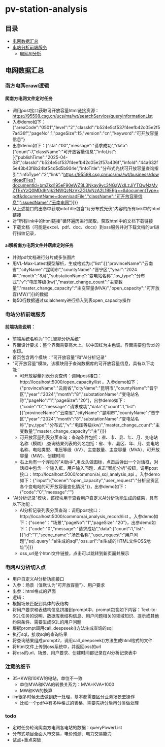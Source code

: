 # pv-station-analysis

## 目录
- [电网数据汇总](#电网数据汇总)
- [电站分析前端服务](#电站分析前端服务)
  - [电网AI分析](#电网AI分析)


## 电网数据汇总

### 南方电网crawl逻辑
 #### 爬南方电网文件定时任务
  * 调用post接口获取可开放容量html链接资源：https://95598.csg.cn/ucs/ma/wt/searchService/queryInformationList
   * 入参demo如下：{"areaCode":"0501","level":"2","classId":"b524e5cf537f4eefb42c05e2f57a436f","pageNo":1,"pageSize":15,"version":"cn","keyword":"可开放容量信息"}
   * 出参demo如下：{"sta":"00","message":"请求成功","data":{"count":7,"className":"可开放容量信息","infoList":[{"publishTime":"2025-04-08","classId":"b524e5cf537f4eefb42c05e2f57a436f","infoId":"44a632f5e43b43f6b24bf54d5d5b904e","infoTitle":"分布式光伏可开放容量查询指引","infoType":"2","link":"https://95598.csg.cn/ucs/ma/wt/business/downloadFiles?documentId=bmZkd195eF90eWZ3L3Nkay9vc3NGaWxlLzJjYTQwNzMyZTExYzQ0MDdhNjk2NWQzNzVkZGUxNzA2L1BERg==&documentType=pdf&documentName=downloadFile","className":"可开放容量信息","issuedName":"云南电网"}]}}
  * 从上述接口的出参中获取infoTitle包含“月分布式光伏”内容的所有link中的html链接
  * 对“所有link中的html链接”循环遍历进行爬取，获取html中的文档下载链接
  * 下载文档（可能是excel、pdf、doc、docx）到oss服务并对下载文档的url进行指纹记录，
 #### ai解析南方电网文件并落库定时任务
  * 并对pdf文档进行分片成多张图片
  * 用VL-Max-Latest模型解析，生成格式为:{"list":[{"provinceName":"云南省","cityName":"昆明市","countyName":"晋宁区","year":"2024年","month":"8月","substationName":"变电站名称","pv_type":"分布式","v":"电压等级(kw)","master_change_count":"主变数量","master_change_capacity":"主变容量(MVA)","open_capacity":"可开放容(MW)"}]}的数据
  * 每50行数据通过sqlalchemy进行插入到表open_capacity操作

### 电站分析前端服务
#### 前端功能说明：
 * 前端系统名称为"TCL智能分析系统"
 * 界面设计要求：整个界面需要高大上。以中国红为主色调。界面需要包含tcl的水印。
 * 首页包含两个模块："可开放容量"和"AI分析记录"
 * "可开放容量"模块，该模块用于查询数据库的可开放容量信息，具有以下功能：
   *  可开放容量列表分页查询：调用post接口：http://localhost:5000/open_capacity/list  。入参demo如下：{"provinceName":"云南省","cityName":"昆明市","countyName":"晋宁区","year":"2024","month":"8","substationName":"变电站名称","pageNo":"1","pageSize":"20"}，出参demo如下：{"code":"0","message":"请求成功","data":{"count":1,"list":[{"provinceName":"云南省","cityName":"昆明市","countyName":"晋宁区","year":"2024","month":"8","substationName":"变电站名称","pv_type":"分布式","v":"电压等级(kw)","master_change_count":"主变数量","master_change_capacity":"主"}]}}
   *  可开放容量列表分页查询：查询条件包括：省、市、县、年、月、变电站名称（模糊）,查询结果列表的列名包括：省、市、县区、年、月、变电站名称、电站类型、电压等级（kV）、主变数量、主变容量（MVA）、可开放容量（MW）、创建时间
   *  右上角有一个浮动的"AI助手",用龙头做图标，点击后弹出一个对话框，对话框中包含一个输入框，用户输入问题，点击"智能分析"按钮，调用post接口：http://localhost:5000/common/ai_sql_analysis_api  。入参demo如下：{"input":{"scene":"open_capacity","user_request":"分析呈贡区各个变电站的可开放容量变化情况"}}，出参demo如下：{"code":"0","message":""}
 * "AI分析记录"模块，该模块用于查看用户自定义AI分析功能生成的结果，具有以下功能：
   *  AI分析记录列表分页查询：调用post接口：http://localhost:5000/common/ai_analysis_record/list  。入参demo如下：{"scene"："场景","pageNo":"1","pageSize":"20"}，出参demo如下：{"code":"0","message":"请求成功","data":{"count":1,"list":[{"id":"1","scene_name":"场景名称","user_request":"用户问题","sql_query":"ai生成的sql","oss_url":"ai生成的HTML文件OSS地址"}]}}
   *  oss_url是个html文件链接，点击可以跳转到新页面并展示

### 电网AI分析切入点
 * 用户自定义AI分析功能接口
  * 入参：场景（值默认为"可开放容量"）、用户要求
  * 出参：html格式的界面
  * 逻辑：
   * 根据场景匹配到具体的表结构
   * 将用户要求和表结构信息拼接到prompt中，prompt包含如下内容：Text-to-SQL任务的说明、数据库表结构信息、用户问题相关的领域知识、提示或其他约束条件、需要生成SQL的用户问题
   * 根据prompt调用call_deepseek()方法生成查询的sql
   * 执行sql，接收sql的查询结果
   * 将查询结果组成prompt2，调用call_deepseek()方法生成html格式的文件
   * 将html文件上传到oss系统中，并返回oss的url
   * 将oss的url、场景、用户要求、创建时间都记录在AI分析记录表中

### 注意的细节
 * 35+KW和10KW的电站，单位不一致
   * 单位MVA和KVA的转换关系为：MVA=KVA*1000
   * MW和KW的换算
 * llm很多时候无法做到统一处理，基本都需要区分业务场景去操作
   * 比如一个pdf中有多种格式的表格，需要先拆分后再分类做处理

### todo
 * 定时任务轮询爬南方电网各电站的数据：queryPowerList
 * 分布式项目全面入市交易，电价预测、电力交易能力
 * 试点+重点突破